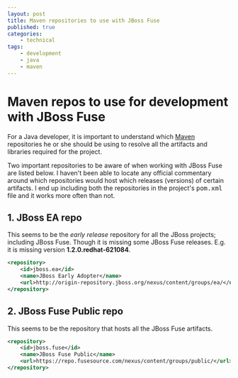 ```yaml
---
layout: post
title: Maven repositories to use with JBoss Fuse
published: true
categories:
    - technical
tags:
    - development
    - java
    - maven
---
```


# Maven repos to use for development with JBoss Fuse

For a Java developer, it is important to understand which [Maven](http://maven.apache.org) repositories he or she should be using to resolve all the artifacts and libraries required for the project.

Two important repositories to be aware of when working with JBoss Fuse are listed below.  I haven't been able to locate any official commentary around which repositories would host which releases (versions) of certain artifacts.  I end up including both the repositories in the project's <kbd>pom.xml</kbd> file and it works more often than not.
## 1. JBoss EA repo
This seems to be the *early release* repository for all the JBoss projects; including JBoss Fuse.  Though it is missing some JBoss Fuse releases. E.g. it is missing version **1.2.0.redhat-621084**.
```xml
<repository>
    <id>jboss.ea</id>
    <name>JBoss Early Adopter</name>
    <url>http://origin-repository.jboss.org/nexus/content/groups/ea/</url>
</repository>
```

## 2. JBoss Fuse Public repo
This seems to be the repository that hosts all the JBoss Fuse artifacts.
```xml
<repository>
    <id>jboss.fuse</id>
    <name>JBoss Fuse Public</name>
    <url>https://repo.fusesource.com/nexus/content/groups/public/</url>
</repository>
```
